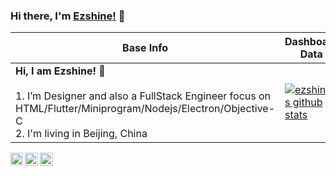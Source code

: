 ### Hi there, I'm [Ezshine!](https://jnsii.com/ezshine) 👋

|Base Info|Dashboard Data|
|----------------------------------------------------------------------|----------------------------------------------------------------------|
| __Hi, I am Ezshine! 👋__<br/><br/>1. I’m Designer and also a FullStack Engineer focus on HTML/Flutter/Miniprogram/Nodejs/Electron/Objective-C<br/>2. I'm living in Beijing, China<br/> | [![ezshine's github stats](https://github-readme-stats.vercel.app/api?username=ezshine&show_icons=true&theme=dracula)](https://github.com/anuraghazra/github-readme-stats) |

<a href="https://www.zhihu.com/people/ezshine">
  <img align="left" alt="大帅老猿 | zhihu.com" width="20px" src="https://www.zhihu.com/favicon.ico" />
</a>
<a href="https://juejin.im/user/2955079655898093">
  <img align="left" alt="大帅老猿 | juejin.im" width="21px" src="https://juejin.im/favicon.ico" />
</a>
<a href="https://space.bilibili.com/422646817">
  <img align="left" alt="大帅老猿 | bilibili.com" width="21px" src="https://www.bilibili.com/favicon.ico" />
</a>


<br />
